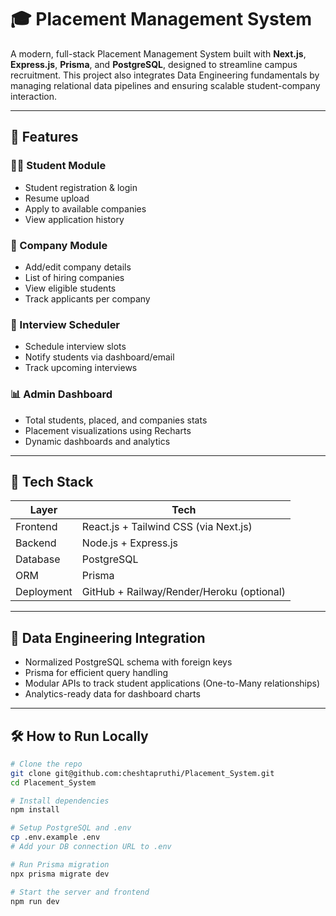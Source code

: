 # 🎓 Placement Management System

A modern, full-stack Placement Management System built with **Next.js**, **Express.js**, **Prisma**, and **PostgreSQL**, designed to streamline campus recruitment. This project also integrates Data Engineering fundamentals by managing relational data pipelines and ensuring scalable student-company interaction.

---

## 🚀 Features

### 👨‍🎓 Student Module
- Student registration & login
- Resume upload
- Apply to available companies
- View application history

### 🏢 Company Module
- Add/edit company details
- List of hiring companies
- View eligible students
- Track applicants per company

### 📅 Interview Scheduler
- Schedule interview slots
- Notify students via dashboard/email
- Track upcoming interviews

### 📊 Admin Dashboard
- Total students, placed, and companies stats
- Placement visualizations using Recharts
- Dynamic dashboards and analytics

---

## 🧰 Tech Stack

| Layer | Tech |
|-------|------|
| Frontend | React.js + Tailwind CSS (via Next.js) |
| Backend | Node.js + Express.js |
| Database | PostgreSQL |
| ORM | Prisma |
| Deployment | GitHub + Railway/Render/Heroku (optional) |

---

## 🧪 Data Engineering Integration

- Normalized PostgreSQL schema with foreign keys
- Prisma for efficient query handling
- Modular APIs to track student applications (One-to-Many relationships)
- Analytics-ready data for dashboard charts

---

## 🛠️ How to Run Locally

```bash
# Clone the repo
git clone git@github.com:cheshtapruthi/Placement_System.git
cd Placement_System

# Install dependencies
npm install

# Setup PostgreSQL and .env
cp .env.example .env
# Add your DB connection URL to .env

# Run Prisma migration
npx prisma migrate dev

# Start the server and frontend
npm run dev
